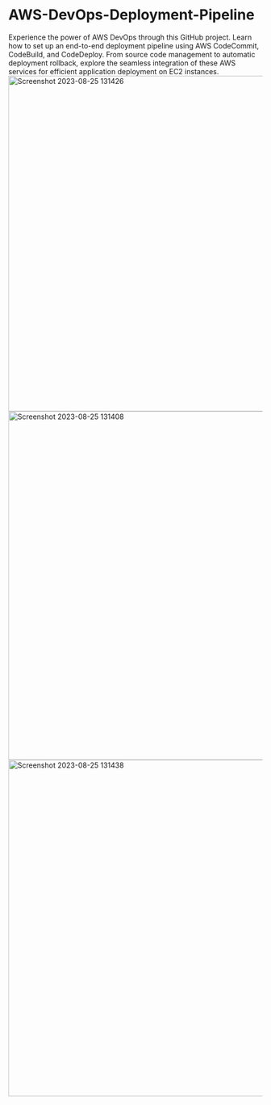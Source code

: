# AWS-DevOps-Deployment-Pipeline
Experience the power of AWS DevOps through this GitHub project. Learn how to set up an end-to-end deployment pipeline using AWS CodeCommit, CodeBuild, and CodeDeploy. From source code management to automatic deployment rollback, explore the seamless integration of these AWS services for efficient application deployment on EC2 instances.
<img width="665" alt="Screenshot 2023-08-25 131426" src="https://github.com/xenacode-art/AWS-DevOps-Deployment-Pipeline/assets/67270054/d623c491-a2dd-4d19-aad1-cabd5a52be3d">
<img width="691" alt="Screenshot 2023-08-25 131408" src="https://github.com/xenacode-art/AWS-DevOps-Deployment-Pipeline/assets/67270054/7dc675a5-481a-43df-a1f1-83a579bd18f7">
<img width="667" alt="Screenshot 2023-08-25 131438" src="https://github.com/xenacode-art/AWS-DevOps-Deployment-Pipeline/assets/67270054/22304ec8-04e7-40d3-a895-eeecffc05bf1">
